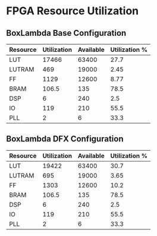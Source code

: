 # FPGA Resource Utilization

## BoxLambda Base Configuration

| Resource | Utilization | Available | Utilization % |
|----------|-------------|-----------|---------------|
| LUT | 17466 | 63400 | 27.7 |
| LUTRAM | 469 | 19000 | 2.45 |
| FF | 1129 | 12600 | 8.77 |
| BRAM | 106.5 | 135 | 78.5 |
| DSP | 6 | 240 | 2.5 |
| IO | 119 | 210 | 55.5 |
| PLL | 2 | 6 | 33.3 |

## BoxLambda DFX Configuration

| Resource | Utilization | Available | Utilization % |
|----------|-------------|-----------|---------------|
| LUT | 19422 | 63400 | 30.7 |
| LUTRAM | 695 | 19000 | 3.65 |
| FF | 1303 | 12600 | 10.2 |
| BRAM | 106.5 | 135 | 78.5 |
| DSP | 6 | 240 | 2.5 |
| IO | 119 | 210 | 55.5 |
| PLL | 2 | 6 | 33.3 |

